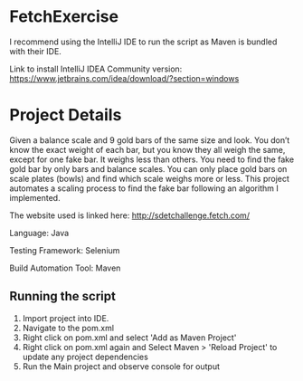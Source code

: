 # FetchExercise

I recommend using the IntelliJ IDE to run the script as Maven is bundled with their IDE.

Link to install IntelliJ IDEA Community version: https://www.jetbrains.com/idea/download/?section=windows
# Project Details

Given a balance scale and 9 gold bars of the same size and look. You don’t know the exact weight of each bar, but you know they all weigh the same, except for one fake bar. It weighs less than others. You need to find the fake gold bar by only bars and balance scales. You can only place gold bars on scale plates (bowls) and find which scale weighs more or less.
This project automates a scaling process to find the fake bar following an algorithm I implemented.

The website used is linked here: http://sdetchallenge.fetch.com/

Language: Java

Testing Framework: Selenium

Build Automation Tool: Maven

## Running the script
1. Import project into IDE.
2. Navigate to the pom.xml
3. Right click on pom.xml and select 'Add as Maven Project'
4. Right click on pom.xml again and Select Maven > 'Reload Project' to update any project dependencies
5. Run the Main project and observe console for output
